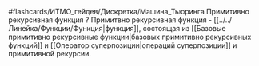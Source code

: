 #flashcards/ИТМО_гейдев/Дискретка/Машина_Тьюринга
Примитивно рекурсивная функция
?
Примитвно рекурсивная функция - [[../../Линейка/Функции/Функция|функция]], состоящая из [[Базовые примитивно рекурсивные функции|базовых примитивно рекурсивных функций]] и [[Оператор суперпозиции|операций суперпозиции]] и примитивной рекурсии.
